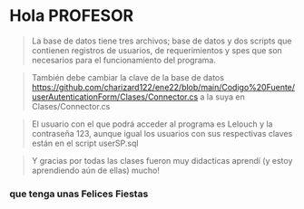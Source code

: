 # Hola PROFESOR

> La base de datos tiene tres archivos; base de datos y dos scripts que contienen registros de usuarios, de requerimientos y spes que son necesarios para el funcionamiento del programa.

> También debe cambiar la clave de la base de datos https://github.com/charizard122/ene22/blob/main/Codigo%20Fuente/userAutenticationForm/Clases/Connector.cs a la suya en Clases/Connector.cs

> El usuario con el que podrá acceder al programa es Lelouch y la contraseña 123, aunque igual los usuarios con sus respectivas claves están en el script userSP.sql

> Y gracias por todas las clases fueron muy didacticas aprendí (y estoy aprendiendo aún de ellas) mucho!

### que tenga unas Felices Fiestas

